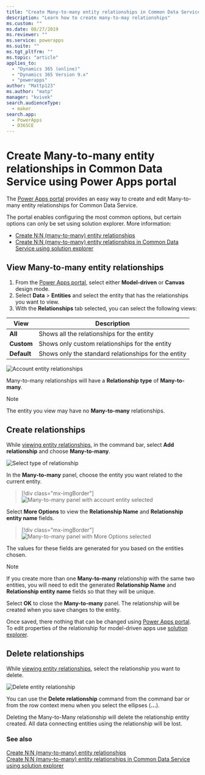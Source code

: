```yaml
---
title: "Create Many-to-many entity relationships in Common Data Service using Power Apps portal | MicrosoftDocs"
description: "Learn how to create many-to-may relationships"
ms.custom: ""
ms.date: 08/27/2019
ms.reviewer: ""
ms.service: powerapps
ms.suite: ""
ms.tgt_pltfrm: ""
ms.topic: "article"
applies_to: 
  - "Dynamics 365 (online)"
  - "Dynamics 365 Version 9.x"
  - "powerapps"
author: "Mattp123"
ms.author: "matp"
manager: "kvivek"
search.audienceType: 
  - maker
search.app: 
  - PowerApps
  - D365CE
---
```


# Create Many-to-many entity relationships in Common Data Service using Power Apps portal

The [Power Apps portal](https://make.powerapps.com/?utm_source=padocs&utm_medium=linkinadoc&utm_campaign=referralsfromdoc) provides an easy way to create and edit Many-to-many entity relationships for Common Data Service.

The portal enables configuring the most common options, but certain options can only be set using solution explorer. More information: 
- [Create N:N (many-to-many) entity relationships](create-edit-nn-relationships.md)
- [Create N:N (many-to-many) entity relationships in Common Data Service using solution explorer](create-edit-nn-relationships-solution-explorer.md)

## View Many-to-many entity relationships

1. From the [Power Apps portal](https://make.powerapps.com/?utm_source=padocs&utm_medium=linkinadoc&utm_campaign=referralsfromdoc), select either **Model-driven** or **Canvas** design mode.
2. Select **Data** > **Entities** and select the entity that has the relationships you want to view.
3. With the **Relationships** tab selected, you can select the following views: 

 |View|Description|
 |--|--|
 |**All**| Shows all the relationships for the entity|
 |**Custom**|Shows only custom relationships for the entity|
 |**Default**|Shows only the standard relationships for the entity|

![Account entity relationships](media/view-account-relationships-portal.png)

Many-to-many relationships will have a **Relationship type** of **Many-to-many**.

> [!NOTE]
> The entity you view may have no **Many-to-many** relationships.

## Create relationships

While [viewing entity relationships](#view-many-to-many-entity-relationships), in the command bar, select **Add relationship** and choose **Many-to-many**.

![Select type of relationship](media/add-relationship-menu-portal.png)

In the **Many-to-many** panel, choose the entity you want related to the current entity.

> [!div class="mx-imgBorder"] 
> ![Many-to-many panel with account entity selected](media/many-to-many-panel-1.png)

Select **More Options** to view the **Relationship Name** and **Relationship entity name** fields.

> [!div class="mx-imgBorder"] 
> ![Many-to-many panel with More Options selected](media/many-to-many-panel-2.png)

The values for these fields are generated for you based on the entities chosen.

> [!NOTE]
> If you create more than one **Many-to-many** relationship with the same two entities, you will need to edit the generated **Relationship Name** and **Relationship entity name** fields so that they will be unique.

Select **OK** to close the **Many-to-many** panel. The relationship will be created when you save changes to the entity. 

Once saved, there nothing that can be changed using [Power Apps portal](https://make.powerapps.com/?utm_source=padocs&utm_medium=linkinadoc&utm_campaign=referralsfromdoc). To edit properties of the relationship for model-driven apps use [solution explorer](create-edit-nn-relationships-solution-explorer.md).

## Delete relationships

While [viewing entity relationships](#view-many-to-many-entity-relationships), select the relationship you want to delete.

![Delete entity relationship](media/delete-entity-relationship-portal.png)

You can use the **Delete relationship** command from the command bar or from the row context menu when you select the ellipses (**...**).

Deleting the Many-to-Many relationship will delete the relationship entity created. All data connecting entities using the relationship will be lost.

### See also

[Create N:N (many-to-many) entity relationships](create-edit-nn-relationships.md)<br />
[Create N:N (many-to-many) entity relationships in Common Data Service using solution explorer](create-edit-nn-relationships-solution-explorer.md)
